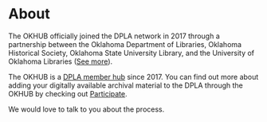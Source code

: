 # About

The OKHUB officially joined the DPLA network in 2017 through a partnership between the Oklahoma Department of Libraries, Oklahoma Historical Society, Oklahoma State University Library, and the University of Oklahoma Libraries ([See more](https://dp.la/news/oklahoma-hub-collections-now-discoverable-in-dpla/)).

The OKHUB is a [DPLA member hub](https://pro.dp.la/hubs) since 2017. You can find out more about adding your digitally available archival material to the DPLA through the OKHUB  by checking out [Participate](/participate).

We would love to talk to you about the process.
